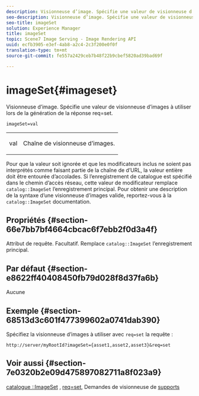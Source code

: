 ```yaml
---
description: Visionneuse d’image. Spécifie une valeur de visionneuse d’images à utiliser lors de la génération de la réponse req=set.
seo-description: Visionneuse d’image. Spécifie une valeur de visionneuse d’images à utiliser lors de la génération de la réponse req=set.
seo-title: imageSet
solution: Experience Manager
title: imageSet
topic: Scene7 Image Serving - Image Rendering API
uuid: ecfb3905-e3ef-4ab8-a2c4-2c3f200e0f0f
translation-type: tm+mt
source-git-commit: fe557a2429ceb7b48f22b9cbef5820ad39bad69f

---
```



# imageSet{#imageset}

Visionneuse d’image. Spécifie une valeur de visionneuse d’images à utiliser lors de la génération de la réponse req=set.

`imageSet=val`

<table id="simpletable_F697691D166C407D82233664814F4663"> 
 <tr class="strow"> 
  <td class="stentry"> <p><span class="codeph"> <span class="varname"> val</span></span> </p> </td> 
  <td class="stentry"> <p>Chaîne de visionneuse d’images. </p></td> 
 </tr> 
</table>

Pour que la valeur soit ignorée et que les modificateurs inclus ne soient pas interprétés comme faisant partie de la chaîne de d’URL, la valeur entière doit être entourée d’accolades. Si l’enregistrement de catalogue est spécifié dans le chemin d’accès réseau, cette valeur de modificateur remplace `catalog::ImageSet` l’enregistrement principal. Pour obtenir une description de la syntaxe d’une visionneuse d’images valide, reportez-vous à la `catalog::ImageSet` documentation.

## Propriétés {#section-66e7bb7bf4664cbcac6f7ebb2f0d3a4f}

Attribut de requête. Facultatif. Remplace `catalog::ImageSet` l’enregistrement principal.

## Par défaut {#section-e8622ff40408450fb79d028f8d37fa6b}

Aucune

## Exemple {#section-68513d3c601f477399602a0741dab390}

Spécifiez la visionneuse d’images à utiliser avec `req=set` la requête :

`http://server/myRootId?imageSet={asset1,asset2,asset3}&req=set`

## Voir aussi {#section-7e0320b2e09d475897082711a8f023a9}

[catalogue ::ImageSet](/help/aem-is-ir-api/is-api/image-catalog/image-serving-api-ref/c-image-catalog-reference/c-image-svg-data-reference/c-image-data-reference/r-imageset-cat.md) , [req=set](../../../../../is-api/http-ref/image-serving-api-ref/c-http-protocol-reference/c-command-reference/r-req/r-req.md#reference-907cdb4a97034db7ad94695f25552e76), Demandes de visionneuse de [supports](../../../../../is-api/http-ref/image-serving-api-ref/c-http-protocol-reference/c-syntax-and-features/r-media-set-requests.md#reference-f2f2aa11208b47609fe17848d3b86a0b)
